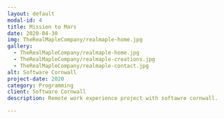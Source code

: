 ```yaml
---
layout: default
modal-id: 4
title: Mission to Mars
date: 2020-04-30
img: TheRealMapleCompany/realmaple-home.jpg
gallery:
  - TheRealMapleCompany/realmaple-home.jpg
  - TheRealMapleCompany/realmaple-creations.jpg
  - TheRealMapleCompany/realmaple-contact.jpg
alt: Software Cornwall
project-date: 2020
category: Programming
client: Software Cornwall
description: Remote work experience project with softawre cornwall.

---
```

